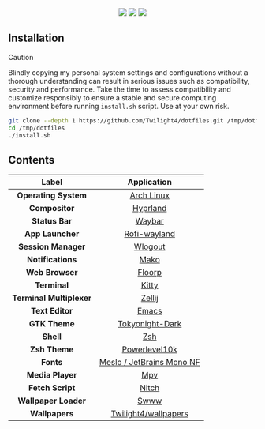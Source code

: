 <div align="center">
<img src="https://img.shields.io/github/last-commit/Twilight4/dotfiles?style=for-the-badge&logo=github&color=a6da95&logoColor=D9E0EE&labelColor=302D41"/>
<img src="https://img.shields.io/github/repo-size/Twilight4/dotfiles?style=for-the-badge&logo=dropbox&color=7dc4e4&logoColor=D9E0EE&labelColor=302D41"/>
<img src="https://img.shields.io/github/stars/Twilight4/dotfiles?style=for-the-badge&logo=powerpages&color=cba6f7&logoColor=D9E0EE&labelColor=302D41"/>
</div>

## Installation
> [!CAUTION]
> Blindly copying my personal system settings and configurations without a thorough understanding can result in serious issues such as compatibility, security and performance. Take the time to assess compatibility and customize responsibly to ensure a stable and secure computing environment before running `install.sh` script. Use at your own risk.

```bash
git clone --depth 1 https://github.com/Twilight4/dotfiles.git /tmp/dotfiles
cd /tmp/dotfiles
./install.sh
```

## Contents

|      Label                     |                         Application                        |
| :----------------------------: | :--------------------------------------------------------: | 
|  **Operating System**          | [Arch Linux](https://archlinux.org/)                       |
|  **Compositor**                | [Hyprland](https://github.com/hyprwm/Hyprland)             |
|  **Status Bar**                | [Waybar](https://github.com/Alexays/Waybar/)               |
|  **App Launcher**              | [Rofi-wayland](https://github.com/lbonn/rofi)              |
|  **Session Manager**           | [Wlogout](https://github.com/ArtsyMacaw/wlogout)           |
|  **Notifications**             | [Mako](https://github.com/emersion/mako)                   |
|  **Web Browser**               | [Floorp](https://floorp.app/en/)                           |
|  **Terminal**                  | [Kitty](https://sw.kovidgoyal.net/kitty/)                  |
|  **Terminal Multiplexer**      | [Zellij](https://github.com/zellij-org/zellij)             |
|  **Text Editor**            	 | [Emacs](https://www.gnu.org/software/emacs/)               |
|  **GTK Theme**                 | [Tokyonight-Dark](https://github.com/Fausto-Korpsvart/Tokyo-Night-GTK-Theme)          |
|  **Shell**                     | [Zsh](https://github.com/zsh-users)                        |
|  **Zsh Theme**                 | [Powerlevel10k](https://github.com/romkatv/powerlevel10k)  |
|  **Fonts**                     | [Meslo / JetBrains Mono NF](https://www.nerdfonts.com/)    |
|  **Media Player**              | [Mpv](https://mpv.io/)                                     | 
|  **Fetch Script**              | [Nitch](https://github.com/unxsh/nitch)                    |
|  **Wallpaper Loader**          | [Swww](https://github.com/Horus645/swww)                   |
|  **Wallpapers**                | [Twilight4/wallpapers](https://github.com/Twilight4/wallpapers)  |
